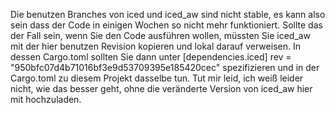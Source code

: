 Die benutzen Branches von iced und iced_aw sind nicht stable, es kann also sein dass der Code in einigen Wochen so nicht mehr funktioniert.
Sollte das der Fall sein, wenn Sie den Code ausführen wollen, müssten Sie iced_aw mit der hier benutzen Revision kopieren und lokal darauf verweisen.
In dessen Cargo.toml sollten Sie dann unter [dependencies.iced] rev = "950bfc07d4b71016bf3e9d53709395e185420cec" spezifizieren und in der Cargo.toml zu diesem Projekt dasselbe tun.
Tut mir leid, ich weiß leider nicht, wie das besser geht, ohne die veränderte Version von iced_aw hier mit hochzuladen.
